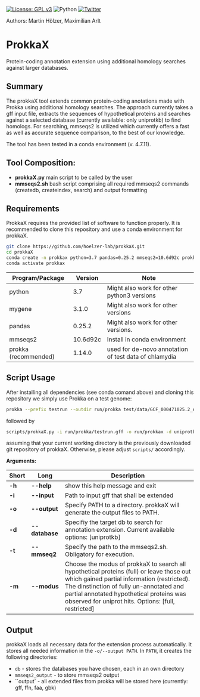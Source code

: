 <!--[![Build Status](https://travis-ci.org/hoelzer/ribap.svg?branch=master)](https://travis-ci.org/hoelzer/ribap)-->
[![License: GPL v3](https://img.shields.io/badge/License-GPL%20v3-blue.svg)](https://www.gnu.org/licenses/gpl-3.0)
![Python](https://img.shields.io/badge/Language-Python3.7-green.svg)
[![Twitter](https://img.shields.io/twitter/url/https/twitter.com/martinhoelzer?label=%40martinhoelzer&style=social)](https://twitter.com/martinhoelzer)

Authors: Martin H&ouml;lzer, Maximilian Arlt

# ProkkaX
Protein-coding annotation extension using additional homology searches against larger databases.

## Summary

The prokkaX tool extends common protein-coding anotations made with Prokka using additional homology searches. The approach currently takes a gff input file, extracts the sequences of hypothetical proteins and searches against a selected database (currently available: only uniprotkb) to find homologs. For searching, mmseqs2 is utilized which currently offers a fast as well as accurate sequence comparison, to the best of our knowledge.

The tool has been tested in a conda environment (v. 4.7.11). 


## Tool Composition:

- **prokkaX.py**     main script to be called by the user
- **mmseqs2.sh**     bash script comprising all required mmseqs2 commands (createdb, createindex, search) and output formatting

## Requirements
ProkkaX requires the provided list of software to function properly. It is recommended to clone this repository and use a conda environment for prokkaX.

```bash
git clone https://github.com/hoelzer-lab/prokkaX.git
cd prokkaX
conda create -n prokkax python=3.7 pandas=0.25.2 mmseqs2=10.6d92c prokka=1.14.0 mygene=3.1.0
conda activate prokkax
```

|Program/Package|Version|Note|
|---------------|-------|------|
|python|3.7|Might also work for other python3 versions|
|mygene|3.1.0|Might also work for other versions|
|pandas|0.25.2|Might also work for other versions.|
|mmseqs2|10.6d92c|Install in conda environment|
|prokka (recommended)|1.14.0|used for de-novo annotation of test data of chlamydia|


## Script Usage

After installing all dependencies (see conda comand above) and cloning this repository we simply use Prokka on a test genome: 

```bash
prokka --prefix testrun --outdir run/prokka test/data/GCF_000471025.2_ASM47102v2_genomic.fna
```

followed by

```bash
scripts/prokkaX.py -i run/prokka/testrun.gff -o run/prokkax -d uniprotkb -t scripts/mmseqs2.sh -m full
```

assuming that your current working directory is the previously downloaded git repository of prokkaX. Otherwise, please adjust ``scripts/`` accordingly. 

**Arguments:**  

|Short|Long|Description|
|-----|----|-----------|
|**-h**|**--help** |show this help message and exit|
|**-i**|**--input**|Path to input gff that shall be extended|   
|**-o**|**--output**|Specify PATH to a directory. prokkaX will generate the output files to PATH.|
|**-d**|**--database**|Specifiy the target db to search for annotation extension. Current available options: [uniprotkb]|
|**-t**|**--mmseq2**|Specify the path to the mmseqs2.sh. Obligatory for execution.|
|**-m**|**--modus**|Choose the modus of prokkaX to search all hypothetical proteins (full) or leave those out which gained partial information (restricted). The dinstinction of fully un-annotated and partial annotated hypothetical proteins was observed for uniprot hits. Options: [full, restricted]|
## Output

prokkaX loads all necessary data for the extension process automatically. It stores all needed information in the ``-o/--output PATH``. In ``PATH``, it creates the following directories:

* ``db`` - stores the databases you have chosen, each in an own directory
* ``mmseqs2_output`` - to store mmseqs2 output
* ``output` - all extended files from prokka will be stored here (currently: gff, ffn, faa, gbk)
